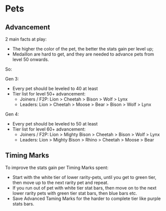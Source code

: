 # Pets

## Advancement

2 main facts at play:

- The higher the color of the pet, the better the stats gain per level up;
- Medaillon are hard to get, and they are needed to advance pets from level 50 onwards.

So:

Gen 3:

- Every pet should be leveled to 40 at least
- Tier list for level 50+ advancement:
  - Joiners / F2P: Lion > Cheetah > Bison > Wolf > Lynx
  - Leaders: Lion > Cheetah > Moose > Bear > Bison > Wolf > Lynx

Gen 4:

- Every pet should be leveled to 50 at least
- Tier list for level 60+ advancement:
  - Joiners / F2P: Lion > Mighty Bison > Cheetah > Bison > Wolf > Lynx
  - Leaders: Lion > Mighty Bison > Rhino > Cheetah > Moose > Bear

## Timing Marks

To improve the stats gain per Timing Marks spent:

- Start with the white tier of lower rarity-pets, until you get to green tier, then move up to the next rarity pet and repeat.
- If you run out of pet with white tier stat bars, then move on to the next lower rarity pets with green tier stat bars, then blue bars etc.
- Save Advanced Taming Marks for the harder to complete tier like purple stats bars.
